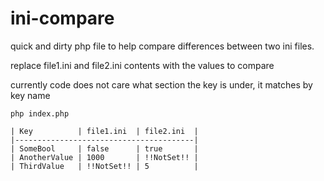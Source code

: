 # ini-compare

quick and dirty php file to help compare differences between two ini files.

replace file1.ini and file2.ini contents with the values to compare

currently code does not care what section the key is under, it matches by key name

`php index.php`
  
```
| Key          | file1.ini  | file2.ini  |
|----------------------------------------|
| SomeBool     | false      | true       |
| AnotherValue | 1000       | !!NotSet!! |                                                                              
| ThirdValue   | !!NotSet!! | 5          | 
```
